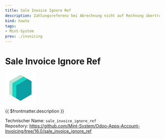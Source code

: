 ```yaml
---
title: Sale Invoice Ignore Ref
description: Zahlungsreferenz bei Abrechnung nicht auf Rechnung übertragen.
kind: howto
tags:
- Mint-System
prev: ./invoicing
---
```

# Sale Invoice Ignore Ref

![icon_oms_box](attachments/icons_odoo_mint_system.png)

{{ $frontmatter.description }}

Technischer Name: `sale_invoice_ignore_ref`\
Repository: <https://github.com/Mint-System/Odoo-Apps-Account-Invoicing/tree/16.0/sale_invoice_ignore_ref>
